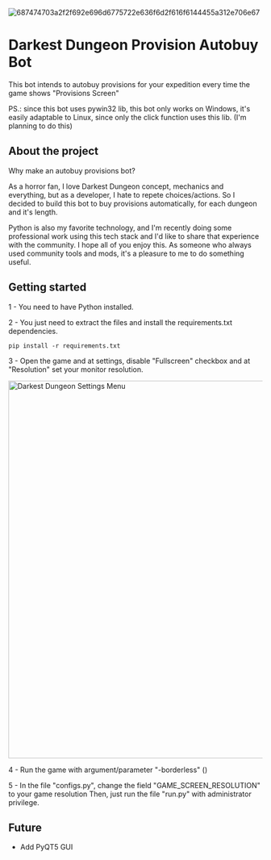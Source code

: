 ![687474703a2f2f692e696d6775722e636f6d2f616f6144455a312e706e67](https://user-images.githubusercontent.com/65199318/189535125-6fc7a0bc-9787-4dda-86bb-4cbe3b448759.png)
# Darkest Dungeon Provision Autobuy Bot

This bot intends to autobuy provisions for your expedition every time the game shows "Provisions Screen"

PS.: since this bot uses pywin32 lib, this bot only works on Windows, it's easily adaptable to Linux, since only the click function uses this lib. (I'm planning to do this)

## About the project
Why make an autobuy provisions bot?

As a horror fan, I love Darkest Dungeon concept, mechanics and everything, but as a developer, I hate to repete choices/actions. So I decided to build this bot to buy provisions automatically, for each dungeon and it's length.

Python is also my favorite technology, and I'm recently doing some professional work using this tech stack and I'd like to share that experience with the community. I hope all of you enjoy this. As someone who always used community tools and mods, it's a pleasure to me to do something useful.

## Getting started

1 - You need to have Python installed.

2 - You just need to extract the files and install the requirements.txt dependencies.

    pip install -r requirements.txt

3 - Open the game and at settings, disable "Fullscreen" checkbox and at "Resolution" set your monitor resolution.

  <img width="749" alt="Darkest Dungeon Settings Menu" src="https://user-images.githubusercontent.com/65199318/189550530-a83c0d4b-c225-43b9-93cb-ab1eb1fb7f0b.png">

4 - Run the game with argument/parameter "-borderless" ()

5 - In the file "configs.py", change the field "GAME_SCREEN_RESOLUTION" to your game resolution
Then, just run the file "run.py" with administrator privilege.

    
## Future

* Add PyQT5 GUI